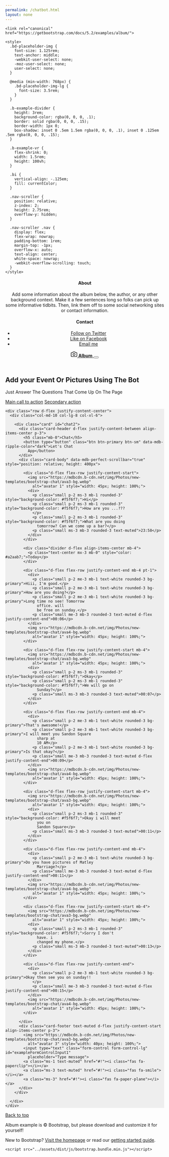 ```yaml
---
permalink: /chatbot.html
layout: none
---
```

<html lang="en">
  <head>
    <meta charset="utf-8">
    <meta name="viewport" content="width=device-width, initial-scale=1">
    <meta name="description" content="">
    <meta name="author" content="Mark Otto, Jacob Thornton, and Bootstrap contributors">
    <meta name="generator" content="Hugo 0.104.2">
    <title>Album example · Bootstrap v5.2</title>

    <link rel="canonical" href="https://getbootstrap.com/docs/5.2/examples/album/">

    

    

<link href="../assets/dist/css/bootstrap.min.css" rel="stylesheet">

    <style>
      .bd-placeholder-img {
        font-size: 1.125rem;
        text-anchor: middle;
        -webkit-user-select: none;
        -moz-user-select: none;
        user-select: none;
      }

      @media (min-width: 768px) {
        .bd-placeholder-img-lg {
          font-size: 3.5rem;
        }
      }

      .b-example-divider {
        height: 3rem;
        background-color: rgba(0, 0, 0, .1);
        border: solid rgba(0, 0, 0, .15);
        border-width: 1px 0;
        box-shadow: inset 0 .5em 1.5em rgba(0, 0, 0, .1), inset 0 .125em .5em rgba(0, 0, 0, .15);
      }

      .b-example-vr {
        flex-shrink: 0;
        width: 1.5rem;
        height: 100vh;
      }

      .bi {
        vertical-align: -.125em;
        fill: currentColor;
      }

      .nav-scroller {
        position: relative;
        z-index: 2;
        height: 2.75rem;
        overflow-y: hidden;
      }

      .nav-scroller .nav {
        display: flex;
        flex-wrap: nowrap;
        padding-bottom: 1rem;
        margin-top: -1px;
        overflow-x: auto;
        text-align: center;
        white-space: nowrap;
        -webkit-overflow-scrolling: touch;
      }
    </style>

    
  </head>
  <body>
    
<header>
  <div class="collapse bg-dark" id="navbarHeader">
    <div class="container">
      <div class="row">
        <div class="col-sm-8 col-md-7 py-4">
          <h4 class="text-white">About</h4>
          <p class="text-muted">Add some information about the album below, the author, or any other background context. Make it a few sentences long so folks can pick up some informative tidbits. Then, link them off to some social networking sites or contact information.</p>
        </div>
        <div class="col-sm-4 offset-md-1 py-4">
          <h4 class="text-white">Contact</h4>
          <ul class="list-unstyled">
            <li><a href="#" class="text-white">Follow on Twitter</a></li>
            <li><a href="#" class="text-white">Like on Facebook</a></li>
            <li><a href="#" class="text-white">Email me</a></li>
          </ul>
        </div>
      </div>
    </div>
  </div>
  <div class="navbar navbar-dark bg-dark shadow-sm">
    <div class="container">
      <a href="#" class="navbar-brand d-flex align-items-center">
        <svg xmlns="http://www.w3.org/2000/svg" width="20" height="20" fill="none" stroke="currentColor" stroke-linecap="round" stroke-linejoin="round" stroke-width="2" aria-hidden="true" class="me-2" viewBox="0 0 24 24"><path d="M23 19a2 2 0 0 1-2 2H3a2 2 0 0 1-2-2V8a2 2 0 0 1 2-2h4l2-3h6l2 3h4a2 2 0 0 1 2 2z"/><circle cx="12" cy="13" r="4"/></svg>
        <strong>Album</strong>
      </a>
      <button class="navbar-toggler" type="button" data-bs-toggle="collapse" data-bs-target="#navbarHeader" aria-controls="navbarHeader" aria-expanded="false" aria-label="Toggle navigation">
        <span class="navbar-toggler-icon"></span>
      </button>
    </div>
  </div>
</header>

<main>

  <section class="py-5 text-center container">
    <div class="row py-lg-5">
      <div class="col-lg-6 col-md-8 mx-auto">
        <h1 class="fw-light">Add your Event Or Pictures Using The Bot</h1>
        <p class="lead text-muted">Just Answer The Questions That Come Up On The Page</p>
        <p>
          <a href="#" class="btn btn-primary my-2">Main call to action</a>
          <a href="#" class="btn btn-secondary my-2">Secondary action</a>
        </p>
      </div>
    </div>
  </section>
<section style="background-color: #eee;">
  <div class="container py-5">

    <div class="row d-flex justify-content-center">
      <div class="col-md-10 col-lg-8 col-xl-6">

        <div class="card" id="chat2">
          <div class="card-header d-flex justify-content-between align-items-center p-3">
            <h5 class="mb-0">Chat</h5>
            <button type="button" class="btn btn-primary btn-sm" data-mdb-ripple-color="dark">Let's Chat
              App</button>
          </div>
          <div class="card-body" data-mdb-perfect-scrollbar="true" style="position: relative; height: 400px">

            <div class="d-flex flex-row justify-content-start">
              <img src="https://mdbcdn.b-cdn.net/img/Photos/new-templates/bootstrap-chat/ava3-bg.webp"
                alt="avatar 1" style="width: 45px; height: 100%;">
              <div>
                <p class="small p-2 ms-3 mb-1 rounded-3" style="background-color: #f5f6f7;">Hi</p>
                <p class="small p-2 ms-3 mb-1 rounded-3" style="background-color: #f5f6f7;">How are you ...???
                </p>
                <p class="small p-2 ms-3 mb-1 rounded-3" style="background-color: #f5f6f7;">What are you doing
                  tomorrow? Can we come up a bar?</p>
                <p class="small ms-3 mb-3 rounded-3 text-muted">23:58</p>
              </div>
            </div>

            <div class="divider d-flex align-items-center mb-4">
              <p class="text-center mx-3 mb-0" style="color: #a2aab7;">Today</p>
            </div>

            <div class="d-flex flex-row justify-content-end mb-4 pt-1">
              <div>
                <p class="small p-2 me-3 mb-1 text-white rounded-3 bg-primary">Hiii, I'm good.</p>
                <p class="small p-2 me-3 mb-1 text-white rounded-3 bg-primary">How are you doing?</p>
                <p class="small p-2 me-3 mb-1 text-white rounded-3 bg-primary">Long time no see! Tomorrow
                  office. will
                  be free on sunday.</p>
                <p class="small me-3 mb-3 rounded-3 text-muted d-flex justify-content-end">00:06</p>
              </div>
              <img src="https://mdbcdn.b-cdn.net/img/Photos/new-templates/bootstrap-chat/ava4-bg.webp"
                alt="avatar 1" style="width: 45px; height: 100%;">
            </div>

            <div class="d-flex flex-row justify-content-start mb-4">
              <img src="https://mdbcdn.b-cdn.net/img/Photos/new-templates/bootstrap-chat/ava3-bg.webp"
                alt="avatar 1" style="width: 45px; height: 100%;">
              <div>
                <p class="small p-2 ms-3 mb-1 rounded-3" style="background-color: #f5f6f7;">Okay</p>
                <p class="small p-2 ms-3 mb-1 rounded-3" style="background-color: #f5f6f7;">We will go on
                  Sunday?</p>
                <p class="small ms-3 mb-3 rounded-3 text-muted">00:07</p>
              </div>
            </div>

            <div class="d-flex flex-row justify-content-end mb-4">
              <div>
                <p class="small p-2 me-3 mb-1 text-white rounded-3 bg-primary">That's awesome!</p>
                <p class="small p-2 me-3 mb-1 text-white rounded-3 bg-primary">I will meet you Sandon Square
                  sharp at
                  10 AM</p>
                <p class="small p-2 me-3 mb-1 text-white rounded-3 bg-primary">Is that okay?</p>
                <p class="small me-3 mb-3 rounded-3 text-muted d-flex justify-content-end">00:09</p>
              </div>
              <img src="https://mdbcdn.b-cdn.net/img/Photos/new-templates/bootstrap-chat/ava4-bg.webp"
                alt="avatar 1" style="width: 45px; height: 100%;">
            </div>

            <div class="d-flex flex-row justify-content-start mb-4">
              <img src="https://mdbcdn.b-cdn.net/img/Photos/new-templates/bootstrap-chat/ava3-bg.webp"
                alt="avatar 1" style="width: 45px; height: 100%;">
              <div>
                <p class="small p-2 ms-3 mb-1 rounded-3" style="background-color: #f5f6f7;">Okay i will meet
                  you on
                  Sandon Square</p>
                <p class="small ms-3 mb-3 rounded-3 text-muted">00:11</p>
              </div>
            </div>

            <div class="d-flex flex-row justify-content-end mb-4">
              <div>
                <p class="small p-2 me-3 mb-1 text-white rounded-3 bg-primary">Do you have pictures of Matley
                  Marriage?</p>
                <p class="small me-3 mb-3 rounded-3 text-muted d-flex justify-content-end">00:11</p>
              </div>
              <img src="https://mdbcdn.b-cdn.net/img/Photos/new-templates/bootstrap-chat/ava4-bg.webp"
                alt="avatar 1" style="width: 45px; height: 100%;">
            </div>

            <div class="d-flex flex-row justify-content-start mb-4">
              <img src="https://mdbcdn.b-cdn.net/img/Photos/new-templates/bootstrap-chat/ava3-bg.webp"
                alt="avatar 1" style="width: 45px; height: 100%;">
              <div>
                <p class="small p-2 ms-3 mb-1 rounded-3" style="background-color: #f5f6f7;">Sorry I don't
                  have. i
                  changed my phone.</p>
                <p class="small ms-3 mb-3 rounded-3 text-muted">00:13</p>
              </div>
            </div>

            <div class="d-flex flex-row justify-content-end">
              <div>
                <p class="small p-2 me-3 mb-1 text-white rounded-3 bg-primary">Okay then see you on sunday!!
                </p>
                <p class="small me-3 mb-3 rounded-3 text-muted d-flex justify-content-end">00:15</p>
              </div>
              <img src="https://mdbcdn.b-cdn.net/img/Photos/new-templates/bootstrap-chat/ava4-bg.webp"
                alt="avatar 1" style="width: 45px; height: 100%;">
            </div>

          </div>
          <div class="card-footer text-muted d-flex justify-content-start align-items-center p-3">
            <img src="https://mdbcdn.b-cdn.net/img/Photos/new-templates/bootstrap-chat/ava3-bg.webp"
              alt="avatar 3" style="width: 40px; height: 100%;">
            <input type="text" class="form-control form-control-lg" id="exampleFormControlInput1"
              placeholder="Type message">
            <a class="ms-1 text-muted" href="#!"><i class="fas fa-paperclip"></i></a>
            <a class="ms-3 text-muted" href="#!"><i class="fas fa-smile"></i></a>
            <a class="ms-3" href="#!"><i class="fas fa-paper-plane"></i></a>
          </div>
        </div>

      </div>
    </div>

  </div>
</section>
</main>

<footer class="text-muted py-5">
  <div class="container">
    <p class="float-end mb-1">
      <a href="#">Back to top</a>
    </p>
    <p class="mb-1">Album example is &copy; Bootstrap, but please download and customize it for yourself!</p>
    <p class="mb-0">New to Bootstrap? <a href="/">Visit the homepage</a> or read our <a href="../getting-started/introduction/">getting started guide</a>.</p>
  </div>
</footer>


    <script src="../assets/dist/js/bootstrap.bundle.min.js"></script>

      
  </body>
</html>
